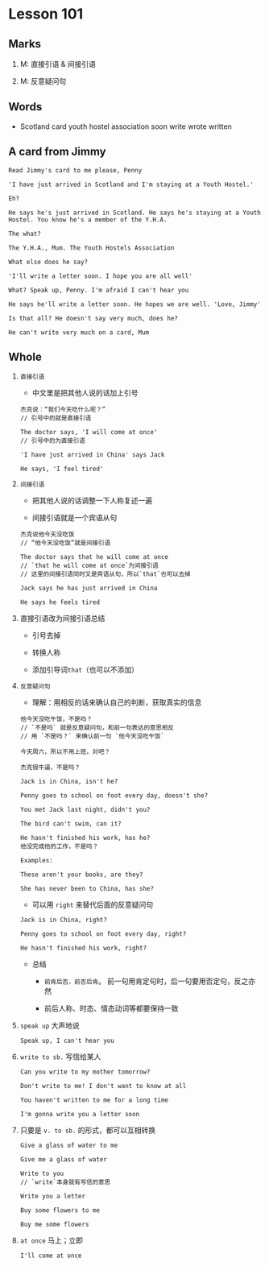 # Lesson 101

## Marks

1. M: 直接引语 & 间接引语

2. M: 反意疑问句

## Words

- Scotland card youth hostel association soon write wrote written

## A card from Jimmy

```
Read Jimmy's card to me please, Penny

'I have just arrived in Scotland and I'm staying at a Youth Hostel.'

Eh?

He says he's just arrived in Scotland. He says he's staying at a Youth Hostel. You know he's a member of the Y.H.A.

The what?

The Y.H.A., Mum. The Youth Hostels Association

What else does he say?

'I'll write a letter soon. I hope you are all well'

What? Speak up, Penny. I'm afraid I can't hear you

He says he'll write a letter soon. He hopes we are well. 'Love, Jimmy'

Is that all? He doesn't say very much, does he?

He can't write very much on a card, Mum
```

## Whole

1. `直接引语`

   - 中文里是把其他人说的话加上引号

   ```
   杰克说：“我们今天吃什么呢？”
   // 引号中的就是直接引语
   ```

   ```
   The doctor says, 'I will come at once'
   // 引号中的为直接引语

   'I have just arrived in China' says Jack

   He says, 'I feel tired'
   ```

2. `间接引语`

   - 把其他人说的话调整一下人称复述一遍

   - 间接引语就是一个宾语从句

   ```
   杰克说他今天没吃饭
   // “他今天没吃饭”就是间接引语
   ```

   ```
   The doctor says that he will come at once
   // `that he will come at once`为间接引语
   // 这里的间接引语同时又是宾语从句，所以`that`也可以去掉

   Jack says he has just arrived in China

   He says he feels tired
   ```

3. 直接引语改为间接引语总结

   - 引号去掉

   - 转换人称

   - 添加引导词`that`（也可以不添加）

4. `反意疑问句`

   - 理解：用相反的话来确认自己的判断，获取真实的信息

   ```
   他今天没吃午饭，不是吗？
   // `不是吗` 就是反意疑问句，和前一句表达的意思相反
   // 用 `不是吗？` 来确认前一句 `他今天没吃午饭`

   今天周六，所以不用上班，对吧？

   杰克很牛逼，不是吗？
   ```

   ```
   Jack is in China, isn't he?

   Penny goes to school on foot every day, doesn't she?

   You met Jack last night, didn't you?

   The bird can't swim, can it?

   He hasn't finished his work, has he?
   他没完成他的工作，不是吗？
   ```

   ```
   Examples:

   These aren't your books, are they?

   She has never been to China, has she?
   ```

   - 可以用 `right` 来替代后面的反意疑问句

   ```
   Jack is in China, right?

   Penny goes to school on foot every day, right?

   He hasn't finished his work, right?
   ```

   - 总结

     - `前肯后否，前否后肯`。 前一句用肯定句时，后一句要用否定句，反之亦然

     - 前后人称、时态、情态动词等都要保持一致

5. `speak up` 大声地说

   ```
   Speak up, I can't hear you
   ```

6. `write to sb.` 写信给某人

   ```
   Can you write to my mother tomorrow?

   Don't write to me! I don't want to know at all

   You haven't written to me for a long time

   I'm gonna write you a letter soon
   ```

7. 只要是 `v. to sb.` 的形式，都可以互相转换

   ```
   Give a glass of water to me

   Give me a glass of water

   Write to you
   // `write`本身就有写信的意思

   Write you a letter

   Buy some flowers to me

   Buy me some flowers
   ```

8. `at once` 马上；立即

   ```
   I'll come at once
   ```
